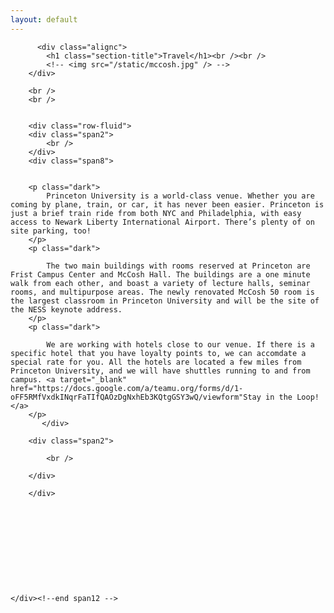 ```yaml
---
layout: default
---
```


<section class="slice color1" id="team">
    <div class="about-bkg mutualWrap">
    <div class="container">
      <div class="row">
        <div class="span12">

          <div class="alignc">
            <h1 class="section-title">Travel</h1><br /><br />
            <!-- <img src="/static/mccosh.jpg" /> -->
        </div>

        <br />
        <br />


        <div class="row-fluid">
        <div class="span2">
            <br />
        </div>
        <div class="span8">

            
        <p class="dark">
            Princeton University is a world-class venue. Whether you are coming by plane, train, or car, it has never been easier. Princeton is just a brief train ride from both NYC and Philadelphia, with easy access to Newark Liberty International Airport. There’s plenty of on site parking, too!
        </p>
        <p class="dark">

            The two main buildings with rooms reserved at Princeton are Frist Campus Center and McCosh Hall. The buildings are a one minute walk from each other, and boast a variety of lecture halls, seminar rooms, and multipurpose areas. The newly renovated McCosh 50 room is the largest classroom in Princeton University and will be the site of the NESS keynote address. 
        </p>
        <p class="dark">

            We are working with hotels close to our venue. If there is a specific hotel that you have loyalty points to, we can accomdate a special rate for you. All the hotels are located a few miles from Princeton University, and we will have shuttles running to and from campus. <a target="_blank" href="https://docs.google.com/a/teamu.org/forms/d/1-oFF5RMfVxdkINqrFaTIfQAOzDgNxhEb3KQtgGSY3wQ/viewform"Stay in the Loop!</a>
        </p>
           </div>

        <div class="span2">

            <br />

        </div>

        </div>



        



        



    </div><!--end span12 -->

</div><!--end row -->



</div><!--end container -->

</div><!--end about-bkg-->

</section>
